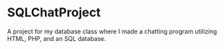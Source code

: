 # SQLChatProject
A project for my database class where I made a chatting program utilizing HTML, PHP, and an SQL database.
